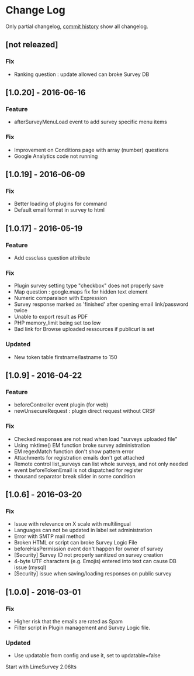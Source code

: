 # Change Log
Only partial changelog, [commit history](https://framagit.org/Shnoulle/LimeSurvey/commits/2.06_SondagesPro) show all changelog.

## [not releazed]
### Fix
- Ranking question : update allowed can broke Survey DB

## [1.0.20] - 2016-06-16
### Feature
- afterSurveyMenuLoad event to add survey specific menu items
### Fix
- Improvement on Conditions page with array (number) questions
- Google Analytics code not running

## [1.0.19] - 2016-06-09
### Fix
- Better loading of plugins for command
- Default email format in survey to html

## [1.0.17] - 2016-05-19
### Feature
- Add cssclass question attribute
### Fix
- Plugin survey setting type "checkbox" does not properly save
- Map question : google.maps fix for hidden text element
- Numeric comparaison with Expression
- Survey response marked as 'finished' after opening email link/password twice
- Unable to export result as PDF
- PHP memory_limit being set too low
- Bad link for Browse uploaded ressources if publicurl is set

### Updated
- New token table firstname/lastname to 150

## [1.0.9] - 2016-04-22
### Feature
- beforeController event plugin (for web)
- newUnsecureRequest : plugin direct request without CRSF
### Fix
- Checked responses are not read when load "surveys uploaded file"
- Using mktime() EM function broke survey administration
- EM regexMatch function don't show pattern error
- Attachments for registration emails don't get attached
- Remote control list_surveys can list whole surveys, and not only needed
- event beforeTokenEmail is not dispatched for register
- thousand separator break slider in some condition

## [1.0.6] - 2016-03-20
### Fix
- Issue with relevance on X scale with multilingual
- Languages can not be updated in label set administration
- Error with SMTP mail method
- Broken HTML or script can broke Survey Logic File
- beforeHasPermission event don't happen for owner of survey
- [Security] Survey ID not properly sanitized on survey creation
- 4-byte UTF characters (e.g. Emojis) entered into text can cause DB issue (mysql)
- [Security] issue when saving/loading responses on public survey

## [1.0.0] - 2016-03-01
### Fix
- Higher risk that the emails are rated as Spam
- Filter script in Plugin management and Survey Logic file.
### Updated
- Use updatable from config and use it, set to updatable=false

Start with LimeSurvey 2.06lts
